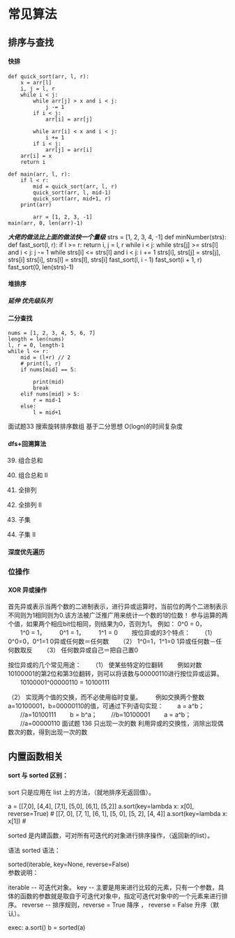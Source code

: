 # 常见算法

## 排序与查找

#### 快排
    def quick_sort(arr, l, r):
        x = arr[l]
        i, j = l, r
        while i < j:
            while arr[j] > x and i < j:
                j -= 1
            if i < j:
                arr[i] = arr[j]

            while arr[i] < x and i < j:
                i += 1
            if i < j:
                arr[j] = arr[i]
        arr[i] = x
        return i

    def main(arr, l, r):
        if l < r:
            mid = quick_sort(arr, l, r)
            quick_sort(arr, l, mid-1)
            quick_sort(arr, mid+1, r)
        print(arr)

            arr = [1, 2, 3, -1]
    main(arr, 0, len(arr)-1)
		

 ___大佬的做法比上面的做法快一个量级___
 strs = [1, 2, 3, 4, -1]
    def minNumber(strs):
        def fast_sort(l, r):
            if l >= r: return
            i, j = l, r
            while i < j:
            while strs[j] >= strs[l] and i < j: j -= 1
                while strs[i] <= strs[l] and i < j: i += 1
                    strs[i], strs[j] = strs[j], strs[i]
                    strs[i], strs[l] = strs[l], strs[i]
            fast_sort(l, i - 1)
            fast_sort(i + 1, r)
        fast_sort(0, len(strs)-1)




#### 堆排序
*__延伸  优先级队列__*


#### 二分查找
    nums = [1, 2, 3, 4, 5, 6, 7]
    length = len(nums)
    l, r = 0, length-1
    while l <= r:
        mid = (l+r) // 2
        # print(l, r)
        if nums[mid] == 5:

            print(mid)
            break
        elif nums[mid] > 5:
            r = mid-1
        else:
            l = mid+1

面试题33 搜索旋转排序数组
基于二分思想 O(logn)的时间复杂度



#### dfs+回溯算法
39. 组合总和

40. 组合总和 II

46. 全排列

47. 全排列 II

78. 子集

90. 子集 II



#### 深度优先遍历





### 位操作

#### XOR 异或操作
首先异或表示当两个数的二进制表示，进行异或运算时，当前位的两个二进制表示不同则为1相同则为0.该方法被广泛推广用来统计一个数的1的位数！
参与运算的两个值，如果两个相应bit位相同，则结果为0，否则为1。
例如：
    0^0 = 0，
　　1^0 = 1，
　　0^1 = 1，
　　1^1 = 0
　　按位异或的3个特点：
　　（1） 0^0=0，0^1=1 0异或任何数＝任何数
　　（2） 1^0=1，1^1=0 1异或任何数－任何数取反
　　（3） 任何数异或自己＝把自己置0
    
按位异或的几个常见用途：
　　（1） 使某些特定的位翻转
　　例如对数10100001的第2位和第3位翻转，则可以将该数与00000110进行按位异或运算。
　　10100001^00000110 = 10100111

（2） 实现两个值的交换，而不必使用临时变量。
　　例如交换两个整数a=10100001，b=00000110的值，可通过下列语句实现：
　　a = a^b； 　　//a=10100111
　　b = b^a； 　　//b=10100001
　　a = a^b； 　　//a=00000110
面试题 136 只出现一次的数
利用异或的交换性，消除出现偶数次的数，得到出现一次的数

## 内置函数相关

#### sort 与 sorted 区别：

sort 只是应用在 list 上的方法，（就地排序无返回值）。

a = [[7,0], [4,4], [7,1], [5,0], [6,1], [5,2]]
a.sort(key=lambda x: x[0], reverse=True) # [[7, 0], [7, 1], [6, 1], [5, 0], [5, 2], [4, 4]]
a.sort(key=lambda x: x[1])  # 
 
sorted 是内建函数，可对所有可迭代的对象进行排序操作，（返回新的list）。

语法
sorted 语法：

sorted(iterable, key=None, reverse=False)  
参数说明：

iterable -- 可迭代对象。
key -- 主要是用来进行比较的元素，只有一个参数，具体的函数的参数就是取自于可迭代对象中，指定可迭代对象中的一个元素来进行排序。
reverse -- 排序规则，reverse = True 降序 ， reverse = False 升序（默认）。

exec:
a.sort()
b = sorted(a)   


